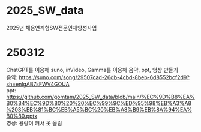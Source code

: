 # 2025_SW_data
2025년 채용연계형SW전문인재양성사업

# 250312
ChatGPT를 이용해 suno, inVideo, Gamma를 이용해 음악, ppt, 영상 만들기<br>
음약: https://suno.com/song/29507cad-26db-4cbd-8beb-6d8552bcf2d9?sh=enlgAB7sFWV4GOUA <br>
ppt: https://github.com/gomtam/2025_SW_data/blob/main/%EC%9D%B8%EA%B0%84%EC%9D%80%20%20%EC%99%9C%ED%95%98%EB%A3%A8%203%EB%81%BC%EB%A5%BC%20%EB%A8%B9%EB%8A%94%EA%B0%80.pptx <br>
영상: 용량이 커서 못 올림<br>
